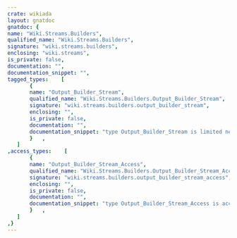 ```yaml
---
crate: wikiada
layout: gnatdoc
gnatdoc: {
name: "Wiki.Streams.Builders",
qualified_name: "Wiki.Streams.Builders",
signature: "wiki.streams.builders",
enclosing: "wiki.streams",
is_private: false,
documentation: "",
documentation_snippet: "",
tagged_types:    [
       {
       name: "Output_Builder_Stream",
       qualified_name: "Wiki.Streams.Builders.Output_Builder_Stream",
       signature: "wiki.streams.builders.output_builder_stream",
       enclosing: "",
       is_private: false,
       documentation: "",
       documentation_snippet: "type Output_Builder_Stream is limited new Output_Stream with private;",
       }   ,
   ]
,access_types:    [
       {
       name: "Output_Builder_Stream_Access",
       qualified_name: "Wiki.Streams.Builders.Output_Builder_Stream_Access",
       signature: "wiki.streams.builders.output_builder_stream_access",
       enclosing: "",
       is_private: false,
       documentation: "",
       documentation_snippet: "type Output_Builder_Stream_Access is access all Output_Builder_Stream'Class;",
       }   ,
   ]
,}
---
```

